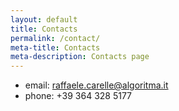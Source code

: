 ```yaml
---
layout: default
title: Contacts
permalink: /contact/
meta-title: Contacts
meta-description: Contacts page
---
```


- email: raffaele.carelle@algoritma.it
- phone: +39 364 328 5177

